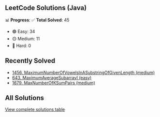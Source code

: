 ## LeetCode Solutions (Java)

📊 **Progress**:
✅ **Total Solved**: 45
- 🟢 Easy: 34
- 🟡 Medium: 11
- 🔴 Hard: 0

## Recently Solved
- [1456. MaximumNumberOfVowelsInASubstringOfGivenLength (medium)](src/medium/_1456_MaximumNumberOfVowelsInASubstringOfGivenLength.java)
- [643. MaximumAverageSubarrayI (easy)](src/easy/_643_MaximumAverageSubarrayI.java)
- [1679. MaxNumberOfKSumPairs (medium)](src/medium/_1679_MaxNumberOfKSumPairs.java)

## All Solutions
[View complete solutions table](solutions.md)
